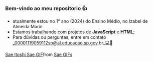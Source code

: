 ### Bem-vindo ao meu repositorio 👍

- atualmente estou no 1° ano (2024) do  Ensino Médio, no Izabel de Almeida Marin
- Estamos trabalhando com projetos de **JavaScript** e **HTML**;
- Para dúvidas ou perguntas, entre em contato _00001119059112sp@al.educacao.sp.gov.br_💻📩

 <div class="tenor-gif-embed" data-postid="962935594415130151" data-share-method="host" data-aspect-ratio="1.33333" data-width="100%"><a href="https://tenor.com/view/sae-itoshi-sae-blue-locc-blue-lock-edit-itoshisaeedit-gif-962935594415130151">Sae Itoshi Sae GIF</a>from <a href="https://tenor.com/search/sae-gifs">Sae GIFs</a></div> <script type="text/javascript" async src="https://tenor.com/embed.js"></script>

